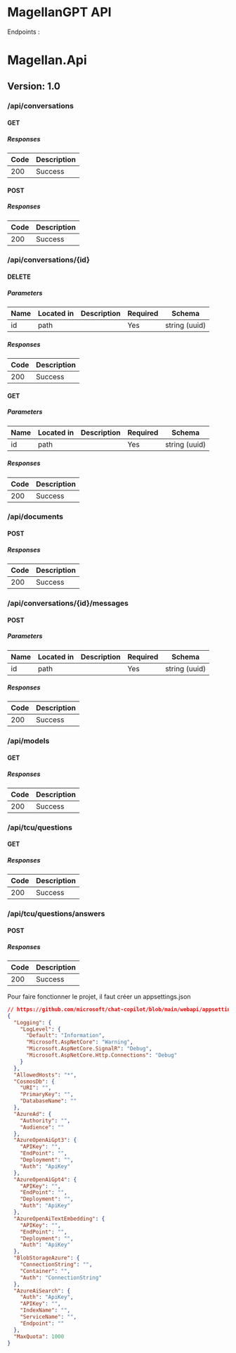 # MagellanGPT API

Endpoints :

# Magellan.Api
## Version: 1.0

### /api/conversations

#### GET
##### Responses

| Code | Description |
| ---- | ----------- |
| 200 | Success |

#### POST
##### Responses

| Code | Description |
| ---- | ----------- |
| 200 | Success |

### /api/conversations/{id}

#### DELETE
##### Parameters

| Name | Located in | Description | Required | Schema |
| ---- | ---------- | ----------- | -------- | ---- |
| id | path |  | Yes | string (uuid) |

##### Responses

| Code | Description |
| ---- | ----------- |
| 200 | Success |

#### GET
##### Parameters

| Name | Located in | Description | Required | Schema |
| ---- | ---------- | ----------- | -------- | ---- |
| id | path |  | Yes | string (uuid) |

##### Responses

| Code | Description |
| ---- | ----------- |
| 200 | Success |

### /api/documents

#### POST
##### Responses

| Code | Description |
| ---- | ----------- |
| 200 | Success |

### /api/conversations/{id}/messages

#### POST
##### Parameters

| Name | Located in | Description | Required | Schema |
| ---- | ---------- | ----------- | -------- | ---- |
| id | path |  | Yes | string (uuid) |

##### Responses

| Code | Description |
| ---- | ----------- |
| 200 | Success |

### /api/models

#### GET
##### Responses

| Code | Description |
| ---- | ----------- |
| 200 | Success |

### /api/tcu/questions

#### GET
##### Responses

| Code | Description |
| ---- | ----------- |
| 200 | Success |

### /api/tcu/questions/answers

#### POST
##### Responses

| Code | Description |
| ---- | ----------- |
| 200 | Success |


Pour faire fonctionner le projet, il faut créer un appsettings.json
```json
// https://github.com/microsoft/chat-copilot/blob/main/webapi/appsettings.json
{
  "Logging": {
    "LogLevel": {
      "Default": "Information",
      "Microsoft.AspNetCore": "Warning",
      "Microsoft.AspNetCore.SignalR": "Debug",
      "Microsoft.AspNetCore.Http.Connections": "Debug"
    }
  },
  "AllowedHosts": "*",
  "CosmosDb": {
    "URI": "",
    "PrimaryKey": "",
    "DatabaseName": ""
  },
  "AzureAd": {
    "Authority": "",
    "Audience": ""
  },
  "AzureOpenAiGpt3": {
    "APIKey": "",
    "EndPoint": "",
    "Deployment": "",
    "Auth": "ApiKey"
  },
  "AzureOpenAiGpt4": {
    "APIKey": "",
    "EndPoint": "",
    "Deployment": "",
    "Auth": "ApiKey"
  },
  "AzureOpenAiTextEmbedding": {
    "APIKey": "",
    "EndPoint": "",
    "Deployment": "",
    "Auth": "ApiKey"
  },
  "BlobStorageAzure": {
    "ConnectionString": "",
    "Container": "",
    "Auth": "ConnectionString"
  },
  "AzureAiSearch": {
    "Auth": "ApiKey",
    "APIKey": "",
    "IndexName": "",
    "ServiceName": "",
    "Endpoint": ""
  },
  "MaxQuota": 1000
}
```
